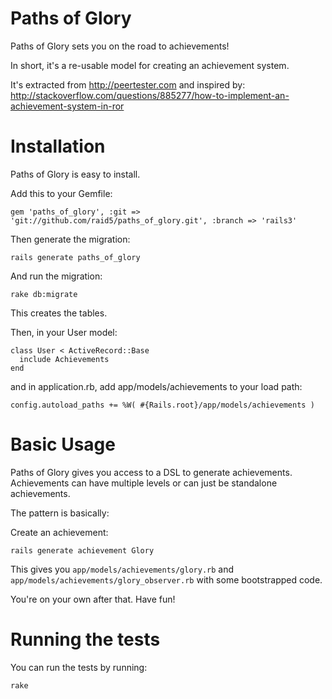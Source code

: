 Paths of Glory
==============

Paths of Glory sets you on the road to achievements!

In short, it's a re-usable model for creating an achievement system.

It's extracted from http://peertester.com and inspired by: http://stackoverflow.com/questions/885277/how-to-implement-an-achievement-system-in-ror



Installation
============

Paths of Glory is easy to install.

Add this to your Gemfile:
  
    gem 'paths_of_glory', :git => 'git://github.com/raid5/paths_of_glory.git', :branch => 'rails3'

Then generate the migration:

    rails generate paths_of_glory

And run the migration:

    rake db:migrate
    
This creates the tables.

Then, in your User model:

    class User < ActiveRecord::Base
      include Achievements
    end

and in application.rb, add app/models/achievements to your load path:

    config.autoload_paths += %W( #{Rails.root}/app/models/achievements )

Basic Usage
===========

Paths of Glory gives you access to a DSL to generate achievements. Achievements can have multiple levels or can just be standalone achievements.

The pattern is basically:

Create an achievement:

    rails generate achievement Glory
    
This gives you `app/models/achievements/glory.rb` and `app/models/achievements/glory_observer.rb` with some bootstrapped code.

You're on your own after that. Have fun!


Running the tests
=================

You can run the tests by running:

    rake
    
